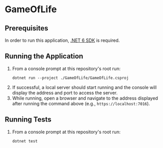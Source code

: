 # GameOfLife

## Prerequisites

In order to run this application, [.NET 6 SDK](https://dotnet.microsoft.com/en-us/download/dotnet/6.0) is required.

## Running the Application

1. From a console prompt at this repository's root run:
    ```
    dotnet run --project ./GameOfLife/GameOfLife.csproj
    ```
1. If successful, a local server should start running and the console will display the address and port to access the server.
1. While running, open a browser and navigate to the address displayed after running the command above (e.g., `https://localhost:7016`).

## Running Tests

1. From a console prompt at this repository's root run:
    ```
    dotnet test
    ```
